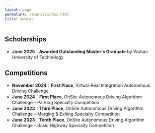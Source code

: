 ```yaml
---
layout: page
permalink: /awards/index.html
title: Awards
---
```


## Scholarships
- **June 2025**：**Awarded Outstanding Master's Graduate** by Wuhan University of Technology

## Competitions
- **November 2024**：**First Place**​​, Virtual-Real Integration Autonomous Driving Challenge
- **June 2024**：**First Place**​​, OnSite Autonomous Driving Algorithm Challenge – Parking Specialty Competition
- **June 2023**：**Third Place**​​, OnSite Autonomous Driving Algorithm Challenge – Merging & Exiting Specialty Competition
- **June 2023**：**Tenth Place**​​, OnSite Autonomous Driving Algorithm Challenge – Basic Highway Specialty Competition

